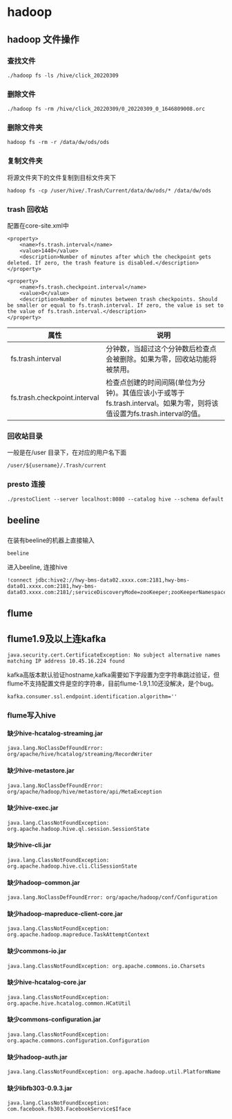 # hadoop
## hadoop 文件操作
### 查找文件
```
./hadoop fs -ls /hive/click_20220309
```
### 删除文件
```
./hadoop fs -rm /hive/click_20220309/0_20220309_0_1646809008.orc
```
### 删除文件夹
```
hadoop fs -rm -r /data/dw/ods/ods
```
### 复制文件夹
将源文件夹下的文件复制到目标文件夹下
```
hadoop fs -cp /user/hive/.Trash/Current/data/dw/ods/* /data/dw/ods
```
### trash 回收站
配置在core-site.xml中
```
<property>  
    <name>fs.trash.interval</name>  
    <value>1440</value>  
    <description>Number of minutes after which the checkpoint gets deleted. If zero, the trash feature is disabled.</description>  
</property>  

<property>  
    <name>fs.trash.checkpoint.interval</name>  
    <value>0</value>  
    <description>Number of minutes between trash checkpoints. Should be smaller or equal to fs.trash.interval. If zero, the value is set to the value of fs.trash.interval.</description>  
</property>
```
| 属性 | 说明 |
| ---- | ---- |
| fs.trash.interval  | 分钟数，当超过这个分钟数后检查点会被删除。如果为零，回收站功能将被禁用。 |
| fs.trash.checkpoint.interval  | 检查点创建的时间间隔(单位为分钟)。其值应该小于或等于fs.trash.interval。如果为零，则将该值设置为fs.trash.interval的值。 |
### 回收站目录
一般是在/user 目录下，在对应的用户名下面
```
/user/${username}/.Trash/current
```
### presto 连接
```
./prestoClient --server localhost:8080 --catalog hive --schema default
```
## beeline
###
在装有beeline的机器上直接输入
```
beeline
```
进入beeline, 连接hive
```
!connect jdbc:hive2://hwy-bms-data02.xxxx.com:2181,hwy-bms-data01.xxxx.com:2181,hwy-bms-data03.xxxx.com:2181/;serviceDiscoveryMode=zooKeeper;zooKeeperNamespace=hiveserver2
```
## flume
## flume1.9及以上连kafka
```
java.security.cert.CertificateException: No subject alternative names matching IP address 10.45.16.224 found
```
kafka高版本默认验证hostname,kafka需要如下字段置为空字符串跳过验证，但flume不支持配置文件是空的字符串，目前flume-1.9,1.10还没解决，是个bug。
```
kafka.consumer.ssl.endpoint.identification.algorithm=''
```
### flume写入hive
#### 缺少hive-hcatalog-streaming.jar
```
java.lang.NoClassDefFoundError: org/apache/hive/hcatalog/streaming/RecordWriter
```
#### 缺少hive-metastore.jar
```
java.lang.NoClassDefFoundError: org/apache/hadoop/hive/metastore/api/MetaException
```
#### 缺少hive-exec.jar
```
java.lang.ClassNotFoundException: org.apache.hadoop.hive.ql.session.SessionState
```
#### 缺少hive-cli.jar
```
java.lang.ClassNotFoundException: org.apache.hadoop.hive.cli.CliSessionState
```
#### 缺少hadoop-common.jar
```
java.lang.NoClassDefFoundError: org/apache/hadoop/conf/Configuration
```
#### 缺少hadoop-mapreduce-client-core.jar
```
java.lang.ClassNotFoundException: org.apache.hadoop.mapreduce.TaskAttemptContext
```
#### 缺少commons-io.jar
```
java.lang.ClassNotFoundException: org.apache.commons.io.Charsets
```
#### 缺少hive-hcatalog-core.jar
```
java.lang.ClassNotFoundException: org.apache.hive.hcatalog.common.HCatUtil
```
#### 缺少commons-configuration.jar
```
java.lang.ClassNotFoundException: org.apache.commons.configuration.Configuration
```
#### 缺少hadoop-auth.jar
```
java.lang.ClassNotFoundException: org.apache.hadoop.util.PlatformName
```
#### 缺少libfb303-0.9.3.jar
```
java.lang.ClassNotFoundException: com.facebook.fb303.FacebookService$Iface
```